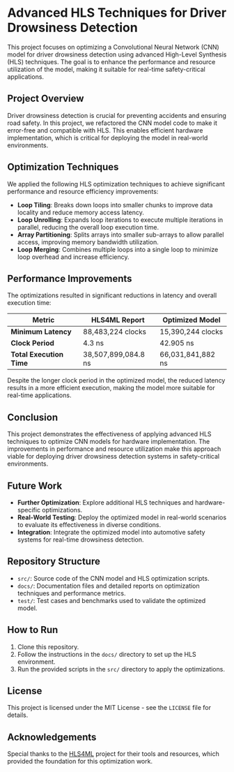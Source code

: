 # **Advanced HLS Techniques for Driver Drowsiness Detection**

This project focuses on optimizing a Convolutional Neural Network (CNN) model for driver drowsiness detection using advanced High-Level Synthesis (HLS) techniques. The goal is to enhance the performance and resource utilization of the model, making it suitable for real-time safety-critical applications.

## **Project Overview**

Driver drowsiness detection is crucial for preventing accidents and ensuring road safety. In this project, we refactored the CNN model code to make it error-free and compatible with HLS. This enables efficient hardware implementation, which is critical for deploying the model in real-world environments.

## **Optimization Techniques**

We applied the following HLS optimization techniques to achieve significant performance and resource efficiency improvements:

- **Loop Tiling**: Breaks down loops into smaller chunks to improve data locality and reduce memory access latency.
- **Loop Unrolling**: Expands loop iterations to execute multiple iterations in parallel, reducing the overall loop execution time.
- **Array Partitioning**: Splits arrays into smaller sub-arrays to allow parallel access, improving memory bandwidth utilization.
- **Loop Merging**: Combines multiple loops into a single loop to minimize loop overhead and increase efficiency.

## **Performance Improvements**

The optimizations resulted in significant reductions in latency and overall execution time:

| Metric                        | HLS4ML Report                    | Optimized Model                 |
| ----------------------------- | -------------------------------- | --------------------------------|
| **Minimum Latency**           | 88,483,224 clocks                | 15,390,244 clocks               |
| **Clock Period**              | 4.3 ns                           | 42.905 ns                       |
| **Total Execution Time**      | 38,507,899,084.8 ns              | 66,031,841,882 ns               |

Despite the longer clock period in the optimized model, the reduced latency results in a more efficient execution, making the model more suitable for real-time applications.

## **Conclusion**

This project demonstrates the effectiveness of applying advanced HLS techniques to optimize CNN models for hardware implementation. The improvements in performance and resource utilization make this approach viable for deploying driver drowsiness detection systems in safety-critical environments.

## **Future Work**

- **Further Optimization**: Explore additional HLS techniques and hardware-specific optimizations.
- **Real-World Testing**: Deploy the optimized model in real-world scenarios to evaluate its effectiveness in diverse conditions.
- **Integration**: Integrate the optimized model into automotive safety systems for real-time drowsiness detection.

## **Repository Structure**

- `src/`: Source code of the CNN model and HLS optimization scripts.
- `docs/`: Documentation files and detailed reports on optimization techniques and performance metrics.
- `test/`: Test cases and benchmarks used to validate the optimized model.

## **How to Run**

1. Clone this repository.
2. Follow the instructions in the `docs/` directory to set up the HLS environment.
3. Run the provided scripts in the `src/` directory to apply the optimizations.

## **License**

This project is licensed under the MIT License - see the `LICENSE` file for details.

## **Acknowledgements**

Special thanks to the [HLS4ML](https://github.com/fastmachinelearning/hls4ml) project for their tools and resources, which provided the foundation for this optimization work.
